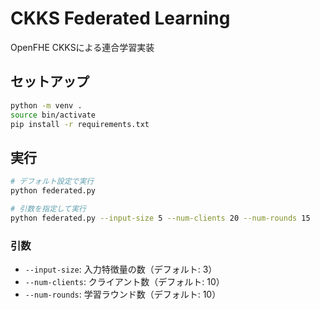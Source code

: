 # CKKS Federated Learning

OpenFHE CKKSによる連合学習実装

## セットアップ

```bash
python -m venv .
source bin/activate
pip install -r requirements.txt
```

## 実行

```bash
# デフォルト設定で実行
python federated.py

# 引数を指定して実行
python federated.py --input-size 5 --num-clients 20 --num-rounds 15
```

### 引数

- `--input-size`: 入力特徴量の数（デフォルト: 3）
- `--num-clients`: クライアント数（デフォルト: 10）
- `--num-rounds`: 学習ラウンド数（デフォルト: 10）
